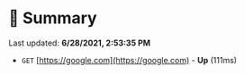 # 📖 Summary
Last updated: **6/28/2021, 2:53:35 PM**

- `GET` [https://google.com](https://google.com) - **Up** (111ms)
